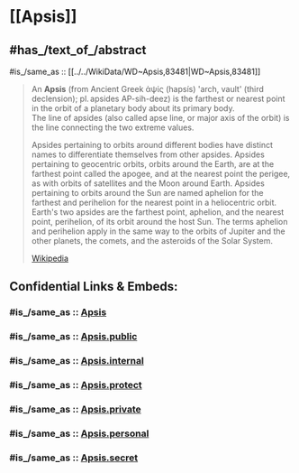 
# [[Apsis]]

## #has_/text_of_/abstract 

#is_/same_as :: [[../../WikiData/WD~Apsis,83481|WD~Apsis,83481]] 

> An **Apsis** (from Ancient Greek  ἁψίς (hapsís) 'arch, vault' (third declension); pl. apsides  AP-sih-deez) 
> is the farthest or nearest point in the orbit of a planetary body about its primary body.  
> The line of apsides (also called apse line, or major axis of the orbit) 
> is the line connecting the two extreme values.
>
> Apsides pertaining to orbits around different bodies have distinct names to differentiate themselves from other apsides. Apsides pertaining to geocentric orbits, orbits around the Earth, are at the farthest point called the apogee, and at the nearest point the perigee, as with orbits of satellites and the Moon around Earth. Apsides pertaining to orbits around the Sun are named aphelion for the farthest and perihelion for the nearest point in a heliocentric orbit. Earth's two apsides are the farthest point, aphelion, and the nearest point, perihelion, of its orbit around the host Sun. The terms aphelion and perihelion apply in the same way to the orbits of Jupiter and the other planets, the comets, and the asteroids of the Solar System.
>
> [Wikipedia](https://en.wikipedia.org/wiki/Apsis) 


## Confidential Links & Embeds: 

### #is_/same_as :: [Apsis](/_Standards/Technology/Spaceflight/Apsis.md) 

### #is_/same_as :: [Apsis.public](/_public/Technology/Spaceflight/Apsis.public.md) 

### #is_/same_as :: [Apsis.internal](/_internal/Technology/Spaceflight/Apsis.internal.md) 

### #is_/same_as :: [Apsis.protect](/_protect/Technology/Spaceflight/Apsis.protect.md) 

### #is_/same_as :: [Apsis.private](/_private/Technology/Spaceflight/Apsis.private.md) 

### #is_/same_as :: [Apsis.personal](/_personal/Technology/Spaceflight/Apsis.personal.md) 

### #is_/same_as :: [Apsis.secret](/_secret/Technology/Spaceflight/Apsis.secret.md)

